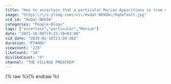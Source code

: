 ```yaml
---
title: "How to ascertain that a particular Marian Apparitions is true or false.   (MARIAN APPARITIONS II)"
image: "https:\/\/i.ytimg.com\/vi\/HvQal-NKkDA\/hqdefault.jpg"
vid_id: "HvQal-NKkDA"
categories: "People-Blogs"
tags: ["ascertain","particular","Marian"]
date: "2021-10-08T19:25:10+03:00"
vid_date: "2019-02-18T23:20:40Z"
duration: "PT4M8S"
viewcount: "228"
likeCount: "10"
dislikeCount: "0"
channel: "THE VILLAGE PREACHER"
---
```

{% raw %}{% endraw %}
